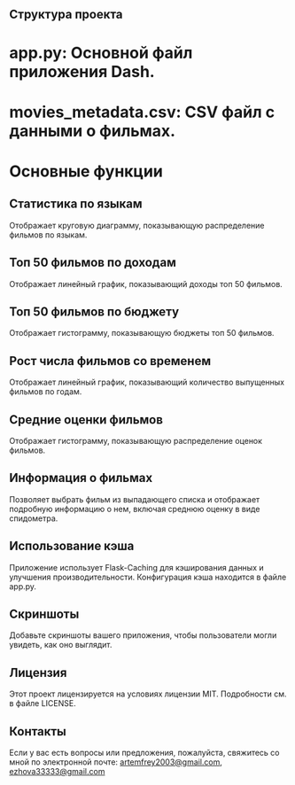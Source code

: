 ## Структура проекта
# app.py: Основной файл приложения Dash.
# movies_metadata.csv: CSV файл с данными о фильмах.

# Основные функции
## Статистика по языкам
Отображает круговую диаграмму, показывающую распределение фильмов по языкам.

## Топ 50 фильмов по доходам
Отображает линейный график, показывающий доходы топ 50 фильмов.

## Топ 50 фильмов по бюджету
Отображает гистограмму, показывающую бюджеты топ 50 фильмов.

## Рост числа фильмов со временем
Отображает линейный график, показывающий количество выпущенных фильмов по годам.

## Средние оценки фильмов
Отображает гистограмму, показывающую распределение оценок фильмов.

## Информация о фильмах
Позволяет выбрать фильм из выпадающего списка и отображает подробную информацию о нем, включая среднюю оценку в виде спидометра.

## Использование кэша
Приложение использует Flask-Caching для кэширования данных и улучшения производительности. Конфигурация кэша находится в файле app.py.

## Скриншоты
Добавьте скриншоты вашего приложения, чтобы пользователи могли увидеть, как оно выглядит.

## Лицензия
Этот проект лицензируется на условиях лицензии MIT. Подробности см. в файле LICENSE.

## Контакты
Если у вас есть вопросы или предложения, пожалуйста, свяжитесь со мной по электронной почте: artemfrey2003@gmail.com, ezhova33333@gmail.com
